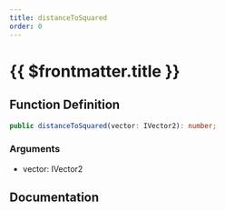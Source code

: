 ```yaml
---
title: distanceToSquared
order: 0
---
```


# {{ $frontmatter.title }}

## Function Definition

```ts
public distanceToSquared(vector: IVector2): number;
```

### Arguments

* vector: IVector2

## Documentation

<!--@include: ./parts/distanceToSquared.md-->
